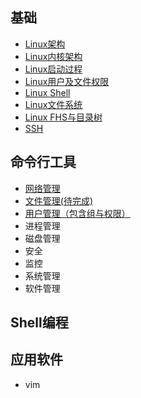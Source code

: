 ## 基础
* [Linux架构](Linux架构_architecture.md)
* [Linux内核架构](Linux内核架构.md)
* [Linux启动过程](Linux的启动过程.md)
* [Linux用户及文件权限](Linux用户及文件权限.md)
* [Linux Shell](LinuxShell.md)
* [Linux文件系统](Linux文件系统.md)
* [Linux FHS与目录树](Linux_FHS与目录树.md)
* [SSH](ssh.md)

## 命令行工具

* [网络管理](LinuxCommand/网络.md)
* [文件管理(待完成)](LinuxCommand/文件.md)
* [用户管理（包含组与权限）](LinuxCommand/用户及权限.md)
* 进程管理
* 磁盘管理
* 安全
* 监控
* 系统管理
* 软件管理

## Shell编程


## 应用软件

* vim